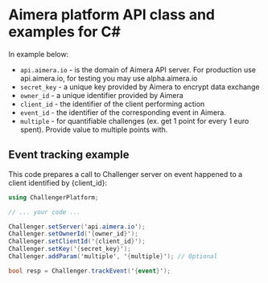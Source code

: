 Aimera platform API class and examples for C#
===

In example below:
 - `api.aimera.io` - is the domain of Aimera API server. For production use api.aimera.io, for testing you may use alpha.aimera.io
 - `secret_key` - a unique key provided by Aimera to encrypt data exchange
 - `owner_id` - a unique identifier provided by Aimera
 - `client_id` - the identifier of the client performing action
 - `event_id` - the identifier of the corresponding event in Aimera.
 - `multiple` - for quantifiable challenges (ex. get 1 point for every 1 euro spent). Provide value to multiple points with.

## Event tracking example

This code prepares a call to Challenger server on event happened to a client identified by {client_id}:

```C#
using ChallengerPlatform;

// ... your code ...

Challenger.setServer('api.aimera.io');
Challenger.setOwnerId('{owner_id}'); 
Challenger.setClientId('{client_id}');
Challenger.setKey('{secret_key}');
Challenger.addParam('multiple', '{multiple}'); // Optional

bool resp = Challenger.trackEvent('{event}');
```
